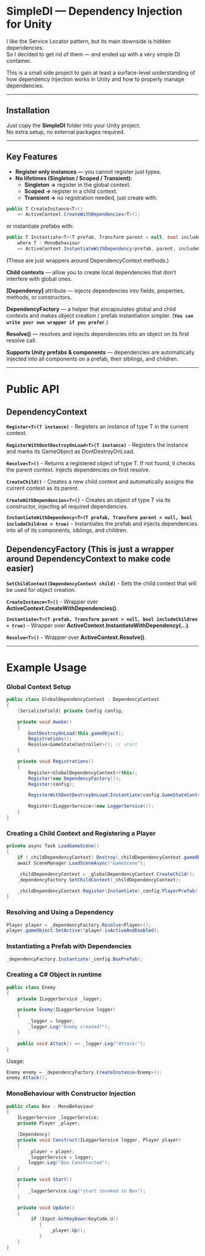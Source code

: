 # SimpleDI — Dependency Injection for Unity  

I like the Service Locator pattern, but its main downside is hidden dependencies.  
So I decided to get rid of them — and ended up with a very simple DI container.  

This is a small side project to gain at least a surface-level understanding of how dependency injection works in Unity and how to properly manage dependencies.  

---

## Installation  

Just copy the **SimpleDI** folder into your Unity project.  
No extra setup, no external packages required.  

---

## Key Features  

- **Register only instances** — you cannot register just types.  
- **No lifetimes (Singleton / Scoped / Transient):**  
  - **Singleton →** register in the global context.  
  - **Scoped →** register in a child context.  
  - **Transient →** no registration needed, just create with:  

```csharp
public T CreateInstance<T>() 
    => ActiveContext.CreateWithDependencies<T>();
```
or instantiate prefabs with:
```csharp
public T Instantiate<T>(T prefab, Transform parent = null, bool includeChildren = true)
    where T : MonoBehaviour
    => ActiveContext.InstantiateWithDependency(prefab, parent, includeChildren)
```

(These are just wrappers around DependencyContext methods.)

**Child contexts** — allow you to create local dependencies that don’t interfere with global ones.

 **[Dependency]** attribute — injects dependencies into fields, properties, methods, or constructors.

**DependencyFactory** — a helper that encapsulates global and child contexts and makes object creation / prefab instantiation simpler.
(**`You can write your own wrapper if you prefer`**.)

**Resolve<T>()** — resolves and injects dependencies into an object on its first resolve call.

**Supports Unity prefabs & components** — dependencies are automatically injected into all components on a prefab, their siblings, and children.

---

# Public API

## DependencyContext

**`Register<T>(T instance)`** -	Registers an instance of type T in the current context.

**`RegisterWithDontDestroyOnLoad<T>(T instance)`** - Registers the instance and marks its GameObject as DontDestroyOnLoad.

**`Resolve<T>()`** - Returns a registered object of type T. If not found, it checks the parent context. Injects dependencies on first resolve.

**`CreateChild()`**	- Creates a new child context and automatically assigns the current context as its parent.

**`CreateWithDependencies<T>()`**	- Creates an object of type T via its constructor, injecting all required dependencies.

**`InstantiateWithDependency<T>(T prefab, Transform parent = null, bool includeChildren = true)`**	- Instantiates the prefab and injects dependencies into all of its components, siblings, and children.

## DependencyFactory (This is just a wrapper around DependencyContext to make code easier)


**`SetChildContext(DependencyContext child)`** -	Sets the child context that will be used for object creation.

**`CreateInstance<T>()`** -	Wrapper over **ActiveContext.CreateWithDependencies<T>()**.

**`Instantiate<T>(T prefab, Transform parent = null, bool includeChildren = true)`** -	Wrapper over **ActiveContext.InstantiateWithDependency(...)**.

**`Resolve<T>()`** -	Wrapper over **ActiveContext.Resolve<T>()**.

---
# Example Usage
### Global Context Setup
```csharp
public class GlobalDependencyContext : DependencyContext
{
    [SerializeField] private Config config;

    private void Awake()
    {
        DontDestroyOnLoad(this.gameObject);
        Registrations();
        Resolve<GameStateController>(); // start
    }

    private void Registrations()
    {
        Register<GlobalDependencyContext>(this);
        Register(new DependencyFactory());
        Register(config);

        RegisterWithDontDestroyOnLoad(Instantiate(config.GameStateControllerPrefab));

        Register<ILoggerService>(new LoggerService());
    }
}
```
### Creating a Child Context and Registering a Player

```csharp
private async Task LoadGameScene()
{
    if (_childDependencyContext) Destroy(_childDependencyContext.gameObject);
    await SceneManager.LoadSceneAsync("GameScene");

    _childDependencyContext = _globalDependencyContext.CreateChild();
    _dependencyFactory.SetChildContext(_childDependencyContext);

    _childDependencyContext.Register(Instantiate(_сonfig.PlayerPrefab));
}
```

### Resolving and Using a Dependency

```csharp
Player player = _dependencyFactory.Resolve<Player>();
player.gameObject.SetActive(!player.isActiveAndEnabled);
```

### Instantiating a Prefab with Dependencies

```csharp
_dependencyFactory.Instantiate(_сonfig.BoxPrefab);
```

### Creating a C# Object in runtime

```csharp
public class Enemy
{
    private ILoggerService _logger;

    private Enemy(ILoggerService logger)
    {
        _logger = logger;
        _logger.Log("Enemy created!");
    }

    public void Attack() => _logger.Log("Attack!");
}
```
Usage:
```csharp
Enemy enemy = _dependencyFactory.CreateInstance<Enemy>();
enemy.Attack();
```

### MonoBehaviour with Constructor Injection
```csharp
public class Box : MonoBehaviour
{
    ILoggerService _loggerService;
    private Player _player;

    [Dependency]
    private void Construct(ILoggerService logger, Player player)
    {
        _player = player;
        _loggerService = logger;
        logger.Log("Box Constructed");
    }

    private void Start()
    {
        _loggerService.Log("start invoked in Box");
    }

    private void Update()
    {
         if (Input.GetKeyDown(KeyCode.U))
            {
                _player.Up();
            }
    }
}

```
